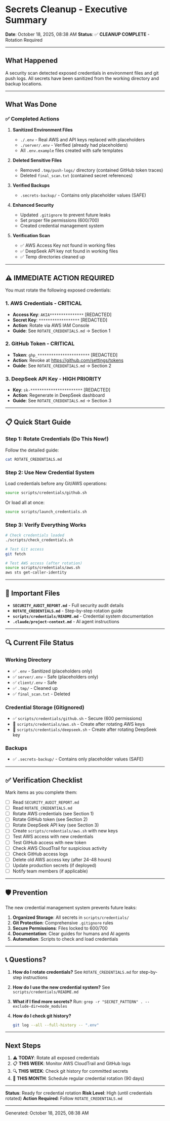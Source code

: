 # Secrets Cleanup - Executive Summary

**Date**: October 18, 2025, 08:38 AM
**Status**: ✅ **CLEANUP COMPLETE** - Rotation Required

---

## What Happened

A security scan detected exposed credentials in environment files and git push logs. All secrets have been sanitized from the working directory and backup locations.

---

## What Was Done

### ✅ Completed Actions

1. **Sanitized Environment Files**
   - `./.env` - Real AWS and API keys replaced with placeholders
   - `./server/.env` - Verified (already had placeholders)
   - All `.env.example` files created with safe templates

2. **Deleted Sensitive Files**
   - Removed `.tmp/push-logs/` directory (contained GitHub token traces)
   - Deleted `final_scan.txt` (contained secret references)

3. **Verified Backups**
   - `.secrets-backup/` - Contains only placeholder values (SAFE)

4. **Enhanced Security**
   - Updated `.gitignore` to prevent future leaks
   - Set proper file permissions (600/700)
   - Created credential management system

5. **Verification Scan**
   - ✅ AWS Access Key not found in working files
   - ✅ DeepSeek API key not found in working files
   - ✅ Temp directories cleaned up

---

## ⚠️ IMMEDIATE ACTION REQUIRED

You must rotate the following exposed credentials:

### 1. AWS Credentials - CRITICAL
- **Access Key**: `AKIA***************` [REDACTED]
- **Secret Key**: `******************` [REDACTED]
- **Action**: Rotate via AWS IAM Console
- **Guide**: See `ROTATE_CREDENTIALS.md` → Section 1

### 2. GitHub Token - CRITICAL
- **Token**: `ghp_***********************` [REDACTED]
- **Action**: Revoke at https://github.com/settings/tokens
- **Guide**: See `ROTATE_CREDENTIALS.md` → Section 2

### 3. DeepSeek API Key - HIGH PRIORITY
- **Key**: `sk-***********************` [REDACTED]
- **Action**: Regenerate in DeepSeek dashboard
- **Guide**: See `ROTATE_CREDENTIALS.md` → Section 3

---

## 📋 Quick Start Guide

### Step 1: Rotate Credentials (Do This Now!)

Follow the detailed guide:
```bash
cat ROTATE_CREDENTIALS.md
```

### Step 2: Use New Credential System

Load credentials before any Git/AWS operations:
```bash
source scripts/credentials/github.sh
```

Or load all at once:
```bash
source scripts/launch_credentials.sh
```

### Step 3: Verify Everything Works

```bash
# Check credentials loaded
./scripts/check_credentials.sh

# Test Git access
git fetch

# Test AWS access (after rotation)
source scripts/credentials/aws.sh
aws sts get-caller-identity
```

---

## 📁 Important Files

- **`SECURITY_AUDIT_REPORT.md`** - Full security audit details
- **`ROTATE_CREDENTIALS.md`** - Step-by-step rotation guide
- **`scripts/credentials/README.md`** - Credential system documentation
- **`.claude/project-context.md`** - AI agent instructions

---

## 🔍 Current File Status

### Working Directory
- ✅ `.env` - Sanitized (placeholders only)
- ✅ `server/.env` - Safe (placeholders only)
- ✅ `client/.env` - Safe
- ✅ `.tmp/` - Cleaned up
- ✅ `final_scan.txt` - Deleted

### Credential Storage (Gitignored)
- ✅ `scripts/credentials/github.sh` - Secure (600 permissions)
- 📝 `scripts/credentials/aws.sh` - Create after rotating AWS keys
- 📝 `scripts/credentials/deepseek.sh` - Create after rotating DeepSeek key

### Backups
- ✅ `.secrets-backup/` - Contains only placeholder values (SAFE)

---

## ✅ Verification Checklist

Mark items as you complete them:

- [ ] Read `SECURITY_AUDIT_REPORT.md`
- [ ] Read `ROTATE_CREDENTIALS.md`
- [ ] Rotate AWS credentials (see Section 1)
- [ ] Rotate GitHub token (see Section 2)
- [ ] Rotate DeepSeek API key (see Section 3)
- [ ] Create `scripts/credentials/aws.sh` with new keys
- [ ] Test AWS access with new credentials
- [ ] Test GitHub access with new token
- [ ] Check AWS CloudTrail for suspicious activity
- [ ] Check GitHub access logs
- [ ] Delete old AWS access key (after 24-48 hours)
- [ ] Update production secrets (if deployed)
- [ ] Notify team members (if applicable)

---

## 🛡️ Prevention

The new credential management system prevents future leaks:

1. **Organized Storage**: All secrets in `scripts/credentials/`
2. **Git Protection**: Comprehensive `.gitignore` rules
3. **Secure Permissions**: Files locked to 600/700
4. **Documentation**: Clear guides for humans and AI agents
5. **Automation**: Scripts to check and load credentials

---

## 📞 Questions?

1. **How do I rotate credentials?**
   See `ROTATE_CREDENTIALS.md` for step-by-step instructions

2. **How do I use the new credential system?**
   See `scripts/credentials/README.md`

3. **What if I find more secrets?**
   Run: `grep -r "SECRET_PATTERN" . --exclude-dir=node_modules`

4. **How do I check git history?**
   ```bash
   git log --all --full-history -- ".env"
   ```

---

## Next Steps

1. ⚠️ **TODAY**: Rotate all exposed credentials
2. 📋 **THIS WEEK**: Monitor AWS CloudTrail and GitHub logs
3. 🔍 **THIS WEEK**: Check git history for committed secrets
4. 📅 **THIS MONTH**: Schedule regular credential rotation (90 days)

---

**Status**: Ready for credential rotation
**Risk Level**: High (until credentials rotated)
**Action Required**: Follow `ROTATE_CREDENTIALS.md`

---

Generated: October 18, 2025, 08:38 AM
